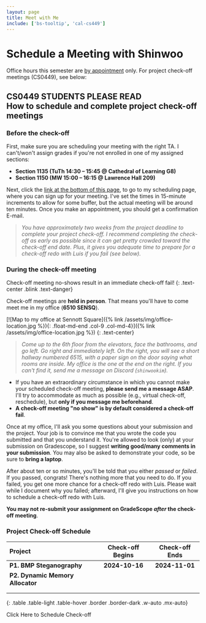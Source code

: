 ```yaml
---
layout: page
title: Meet with Me
include: ['bs-tooltip', 'cal-cs449']
---
```


# Schedule a Meeting with Shinwoo

Office hours this semester are [by appointment](mailto:{{site.email}}?subject=Office%20Hours%20Appointment) only. For project check-off meetings (CS0449), see below:

<div class="mb-4 p-3 bg-secondary-subtle rounded-3" markdown="1">

## <span class="badge text-bg-info">CS0449 STUDENTS PLEASE READ</span><br />How to schedule and complete project check-off meetings

### Before the check-off
First, make sure you are scheduling your meeting with the right TA. I can't/won't assign grades if you're not enrolled in one of my assigned sections:
- **Section 1135 (TuTh 14:30 – 15:45 @ Cathedral of Learning G8)** 
- **Section 1150 (MW 15:00 – 16:15 @ Lawrence Hall 209)**

Next, click the [link at the bottom of this page](#scheduler), to go to my scheduling page, where you can sign up for your meeting. I've set the times in 15-minute increments to allow for some buffer, but the actual meeting will be around ten minutes. Once you make an appointment, you should get a confirmation E-mail.

> *You have approximately two weeks from the project deadline to complete your project check-off. I recommend completing the check-off as early as possible since it can get pretty crowded toward the check-off end date. Plus, it gives you adequate time to prepare for a check-off redo with Luis if you fail (see below).*

### During the check-off meeting

Check-off meeting no-shows result in an immediate check-off fail!
{: .text-center .blink .text-danger}

Check-off meetings are **held in person**. That means you'll have to come meet me in my office (**6510 SENSQ**). 

[![Map to my office at Sennott Square]({% link /assets/img/office-location.jpg %}){: .float-md-end .col-9 .col-md-4}]({% link /assets/img/office-location.jpg %})
{: .text-center}
> *Come up to the 6th floor from the elevators, face the bathrooms, and go left. Go right and immediately left. On the right, you will see a short hallway numbered 6515, with a paper sign on the door saying what rooms are inside. My office is the one at the end on the right. If you can't find it, send me a message on Discord (`shinwookim`).* 

- If you have an extraordinary circumstance in which you cannot make your scheduled check-off meeting, **please send me a message ASAP**. I'll try to accommodate as much as possible (e.g., virtual check-off, reschedule), but **only if you message me beforehand**.
- **A check-off meeting "no show" is by default considered a check-off fail**.

Once at my office, I'll ask you some questions about your submission and the project. Your job is to convince me that you wrote the code you submitted and that you understand it. You're allowed to look (only) at your submission on Gradescope, so I suggest **writing good/many comments in your submission**. You may also be asked to demonstrate your code, so be sure to **bring a laptop**.

After about ten or so minutes, you'll be told that you either *passed* or *failed*. If you passed, congrats! There's nothing more that you need to do. If you failed, you get one more chance for a check-off redo with Luis. Please wait while I document why you failed; afterward, I'll give you instructions on how to schedule a check-off redo with Luis.

**You may not re-submit your assignment on GradeScope *after* the check-off meeting**.

### Project Check-off Schedule

| Project                          | Check-off Begins | Check-off Ends |
| :------------------------------- | :--------------: | :------------: |
| **P1. BMP Steganography**        |  **2024-10-16**  | **2024-11-01** |
| **P2. Dynamic Memory Allocator** |                  |                |
|                                  |                  |                |
|                                  |                  |                |
{: .table .table-light .table-hover .border .border-dark .w-auto .mx-auto}

<div class="mx-auto text-center">
    <btn class="strong btn btn-info text-dark" data-cal-link="shinwookim/cs0449" data-cal-namespace="cs0449" data-cal-config='{"layout":"month_view"}'>
        Click Here to Schedule Check-off
    </btn>
</div>